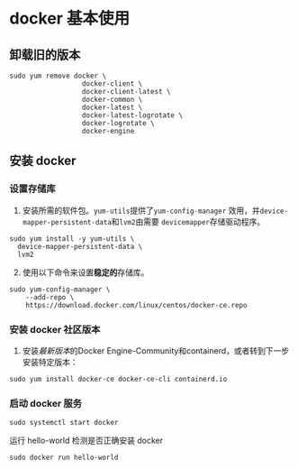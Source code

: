 # docker 基本使用

## 卸载旧的版本

```shell
sudo yum remove docker \
                  docker-client \
                  docker-client-latest \
                  docker-common \
                  docker-latest \
                  docker-latest-logrotate \
                  docker-logrotate \
                  docker-engine
```

## 安装 docker

### 设置存储库

1. 安装所需的软件包。`yum-utils`提供了`yum-config-manager` 效用，并`device-mapper-persistent-data`和`lvm2`由需要 `devicemapper`存储驱动程序。

```shell
sudo yum install -y yum-utils \
  device-mapper-persistent-data \
  lvm2
```

2. 使用以下命令来设置**稳定的**存储库。

```shell
sudo yum-config-manager \
    --add-repo \
    https://download.docker.com/linux/centos/docker-ce.repo
```

### 安装 docker 社区版本

1. 安装*最新版本*的Docker Engine-Community和containerd，或者转到下一步安装特定版本：

```shell
sudo yum install docker-ce docker-ce-cli containerd.io
```

### 启动 docker 服务

```shell
sudo systemctl start docker
```

运行 hello-world 检测是否正确安装 docker

```shell
sudo docker run hello-world
```

